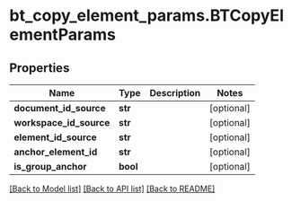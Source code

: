 # bt_copy_element_params.BTCopyElementParams

## Properties
Name | Type | Description | Notes
------------ | ------------- | ------------- | -------------
**document_id_source** | **str** |  | [optional] 
**workspace_id_source** | **str** |  | [optional] 
**element_id_source** | **str** |  | [optional] 
**anchor_element_id** | **str** |  | [optional] 
**is_group_anchor** | **bool** |  | [optional] 

[[Back to Model list]](../README.md#documentation-for-models) [[Back to API list]](../README.md#documentation-for-api-endpoints) [[Back to README]](../README.md)


